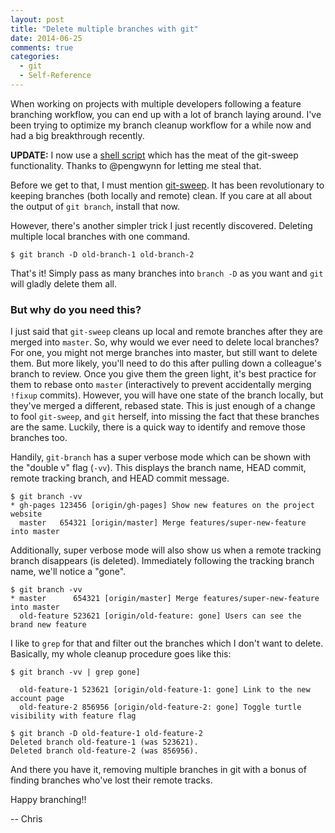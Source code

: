 ```yaml
---
layout: post
title: "Delete multiple branches with git"
date: 2014-06-25
comments: true
categories: 
  - git
  - Self-Reference
---
```


When working on projects with multiple developers following a feature branching
workflow, you can end up with a lot of branch laying around. I've been trying to
optimize my branch cleanup workflow for a while now and had a big breakthrough
recently.

<!-- more -->

__UPDATE:__ I now use a [shell
script](https://github.com/pengwynn/dotfiles/blob/master/bin/git-sweep)
which has the meat of the git-sweep functionality. Thanks to @pengwynn
for letting me steal that.

Before we get to that, I must mention [git-sweep](http://lab.arc90.com/2012/04/03/git-sweep/).
It has been revolutionary to keeping branches (both locally and remote) clean.
If you care at all about the output of `git branch`, install that now.

However, there's another simpler trick I just recently discovered. Deleting
multiple local branches with one command.

    $ git branch -D old-branch-1 old-branch-2

That's it! Simply pass as many branches into `branch -D` as you want and `git`
will gladly delete them all.

### But why do you need this?

I just said that `git-sweep` cleans up local and remote branches after they are
merged into `master`. So, why would we ever need to delete local branches? For
one, you might not merge branches into master, but still want to delete them.
But more likely, you'll need to do this after pulling down a colleague's branch
to review. Once you give them the green light, it's best practice for them to
rebase onto `master` (interactively to prevent accidentally merging `!fixup`
commits). However, you will have one state of the branch locally, but they've
merged a different, rebased state. This is just enough of a change to fool
`git-sweep`, and `git` herself, into missing the fact that these branches are
the same. Luckily, there is a quick way to identify and remove those branches
too.

Handily, `git-branch` has a super verbose mode which can be shown with the
"double v" flag (`-vv`). This displays the branch name, HEAD commit, remote
tracking branch, and HEAD commit message.

    $ git branch -vv
    * gh-pages 123456 [origin/gh-pages] Show new features on the project website
      master   654321 [origin/master] Merge features/super-new-feature into master

Additionally, super verbose mode will also show us when a remote tracking branch
disappears (is deleted). Immediately following the tracking branch name, we'll
notice a "gone".

    $ git branch -vv
    * master      654321 [origin/master] Merge features/super-new-feature into master
      old-feature 523621 [origin/old-feature: gone] Users can see the brand new feature

I like to `grep` for that and filter out the branches which I don't want to
delete. Basically, my whole cleanup procedure goes like this:

    $ git branch -vv | grep gone]

      old-feature-1 523621 [origin/old-feature-1: gone] Link to the new account page
      old-feature-2 856956 [origin/old-feature-2: gone] Toggle turtle visibility with feature flag

    $ git branch -D old-feature-1 old-feature-2
    Deleted branch old-feature-1 (was 523621).
    Deleted branch old-feature-2 (was 856956).

And there you have it, removing multiple branches in git with a bonus of
finding branches who've lost their remote tracks.

Happy branching!!

-- Chris

